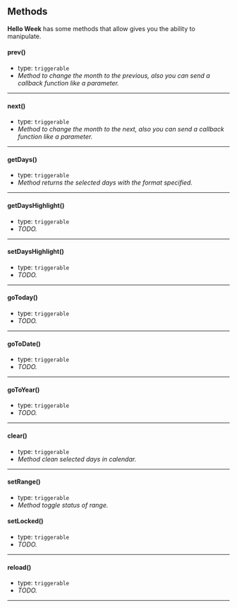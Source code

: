 ## Methods
**Hello Week** has some methods that allow gives you the ability to manipulate.

#### prev()
- type: `triggerable`
- _Method to change the month to the previous, also you can send a callback function like a parameter._
---

#### next()
- type: `triggerable`
- _Method to change the month to the next, also you can send a callback function like a parameter._
---

#### getDays()
- type: `triggerable`
- _Method returns the selected days with the format specified._
---

#### getDaysHighlight()
- type: `triggerable`
- _TODO._
---

#### setDaysHighlight()
- type: `triggerable`
- _TODO._
---

#### goToday()
- type: `triggerable`
- _TODO._
---

#### goToDate()
- type: `triggerable`
- _TODO._
---

#### goToYear()
- type: `triggerable`
- _TODO._
---

#### clear()
- type: `triggerable`
- _Method clean selected days in calendar._
---

#### setRange()
- type: `triggerable`
- _Method toggle status of range._

#### setLocked()
- type: `triggerable`
- _TODO._
---

#### reload()
- type: `triggerable`
- _TODO._
---

